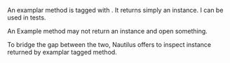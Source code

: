 An examplar method is tagged with <examplar>. It returns simply an instance. I can be used in tests.An Example method may not return an instance and open something. To bridge the gap between the two, Nautilus offers to inspect instance returned by examplar tagged method.